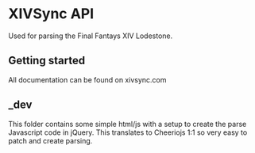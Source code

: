 # XIVSync API

Used for parsing the Final Fantays XIV Lodestone.

## Getting started

All documentation can be found on xivsync.com


## _dev

This folder contains some simple html/js with a setup to create the parse Javascript code in jQuery. This translates to Cheeriojs 1:1 so very easy to patch and create parsing.

